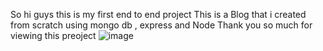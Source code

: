 So hi guys this is my first end to end project 
This is a Blog that i created from scratch using mongo db , express and Node 
Thank you so much for viewing this preoject 
![image](https://github.com/user-attachments/assets/1e7bd312-ddd6-44ae-9f9f-588e632399ee)
